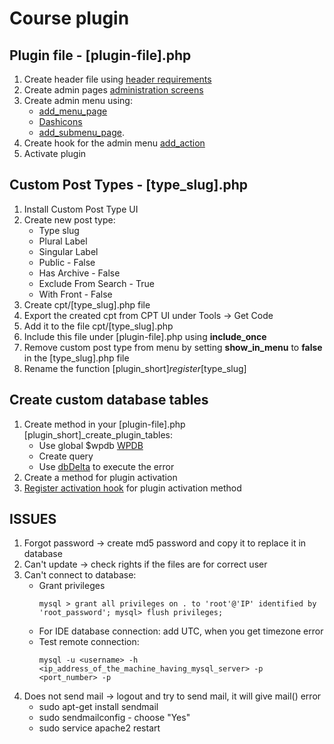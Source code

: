 # Course plugin 
## Plugin file - [plugin-file].php
1. Create header file using [header requirements](https://developer.wordpress.org/plugins/the-basics/header-requirements/)
2. Create admin pages [administration screens](https://wordpress.org/support/article/administration-screens/)
3. Create admin menu using:
    * [add_menu_page](https://developer.wordpress.org/reference/functions/add_menu_page/) 
    * [Dashicons](http://calebserna.com/dashicons-cheatsheet/) 
    * [add_submenu_page](https://developer.wordpress.org/reference/functions/add_submenu_page/).
4. Create hook for the admin menu 
    [add_action](https://developer.wordpress.org/reference/functions/add_action/)
5. Activate plugin

## Custom Post Types - [type_slug].php
1. Install Custom Post Type UI
2. Create new post type:
    * Type slug
    * Plural Label
    * Singular Label
    * Public - False
    * Has Archive - False
    * Exclude From Search - True
    * With Front - False
3. Create cpt/[type_slug].php file
4. Export the created cpt from CPT UI under Tools -> Get Code
5. Add it to the file cpt/[type_slug].php
6. Include this file under [plugin-file].php using **include_once**
7. Remove custom post type from menu by setting **show_in_menu** to **false** in the [type_slug].php file
8. Rename the function [plugin_short]_register_[type_slug]

## Create custom database tables
1. Create method in your [plugin-file].php [plugin_short]_create_plugin_tables:
    * Use global $wpdb [WPDB](https://codex.wordpress.org/Class_Reference/wpdb)
    * Create query
    * Use [dbDelta](https://developer.wordpress.org/reference/functions/dbdelta/) to execute the error
2. Create a method for plugin activation
3. [Register activation hook](https://developer.wordpress.org/reference/functions/register_activation_hook/) for plugin activation method

## ISSUES
1. Forgot password -> create md5 password and copy it to replace it in database
2. Can't update -> check rights if the files are for correct user
3. Can't connect to database:
    * Grant privileges 
       ```
       mysql > grant all privileges on . to 'root'@'IP' identified by 'root_password'; mysql> flush privileges;
       ```
    * For IDE database connection: add UTC, when you get timezone error
    * Test remote connection:
      ```
      mysql -u <username> -h <ip_address_of_the_machine_having_mysql_server> -p <port_number> -p
      ```
4. Does not send mail -> logout and try to send mail, it will give mail() error
      * sudo apt-get install sendmail
      * sudo sendmailconfig - choose "Yes"
      * sudo service apache2 restart